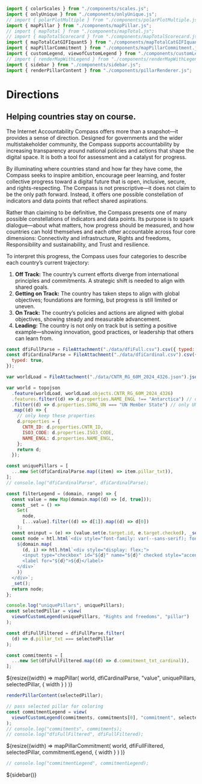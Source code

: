 <!-- import externals -->
<head>
<link rel="preconnect" href="https://fonts.googleapis.com">
<link rel="preconnect" href="https://fonts.gstatic.com" crossorigin>
<!-- <link href="https://fonts.googleapis.com/css2?family=Noto+Sans:ital,wght@0,100..900;1,100..900&family=Nunito+Sans:ital,opsz,wght@0,6..12,200..1000;1,6..12,200..1000&family=PT+Sans:ital,wght@0,400;0,700;1,400;1,700&display=swap" rel="stylesheet"> -->
<link rel="stylesheet" href="style.css">
<!-- sidebar -->
<link
  rel="stylesheet"
  href="https://cdnjs.cloudflare.com/ajax/libs/font-awesome/6.4.0/css/all.min.css"
/>
<link rel="stylesheet" href="./sidebar.css" />
<link rel="stylesheet" href="./custom-legend.css" />
</head>

<!-- back to root button -->

<!-- <a href="../" class="back-to-root">
  <span class="arrow"></span>
</a> -->

<!-- import components -->

```js
import { colorScales } from "./components/scales.js";
import { onlyUnique } from "./components/onlyUnique.js";
// import { polarPlotMultiple } from "./components/polarPlotMultiple.js";
import { mapPillar } from "./components/mapPillar.js";
// import { mapTotal } from "./components/mapTotal.js";
// import { mapTotalScorecard } from "./components/mapTotalScorecard.js";
import { mapTotalCatGIFIquant5 } from "./components/mapTotalCatGIFIquant5.js";
import { mapPillarCommitment } from "./components/mapPillarCommitment.js";
import { customLegend, viewofCustomLegend } from "./components/customLegend.js";
// import { renderMapWithLegend } from "./components/renderMapWithLegend.js";
import { sidebar } from "./components/sidebar.js";
import { renderPillarContent } from "./components/pillarRenderer.js";
```

<!-- hero -->

<div class="hero">
  <h1>Directions</h1>
  <h2>Helping countries stay on course.</h2>
  <!-- <div id="hero-image"></div> -->
</div>
<div class="body-text">
  <p>The Internet Accountability Compass offers more than a snapshot—it provides a sense of direction. Designed for governments and the wider multistakeholder community, the Compass supports accountability by increasing transparency around national policies and actions that shape the digital space. It is both a tool for assessment and a catalyst for progress.
  </p>
  <p>By illuminating where countries stand and how far they have come, the Compass seeks to inspire ambition, encourage peer learning, and foster collective progress toward a digital future that is open, inclusive, secure, and rights-respecting. The Compass is not prescriptive—it does not claim to be the only path forward. Instead, it offers one possible constellation of indicators and data points that reflect shared aspirations.
  </p>
  <p>Rather than claiming to be definitive, the Compass presents one of many possible constellations of indicators and data points. Its purpose is to spark dialogue—about what matters, how progress should be measured, and how countries can hold themselves and each other accountable across four core dimensions: Connectivity and infrastructure, Rights and freedoms, Responsibility and sustainability, and Trust and resilience.
  </p>
    <p>To interpret this progress, the Compass uses four categories to describe each country’s current trajectory:
    </p>
      <ol>
        <li><b>Off Track:</b> The country’s current efforts diverge from international principles and commitments. A strategic shift is needed to align with shared goals.</li>
        <li><b>Getting on Track:</b> The country has taken steps to align with global objectives; foundations are forming, but progress is still limited or uneven.
        </li>
        <li><b>On Track:</b> The country’s policies and actions are aligned with global objectives, showing steady and measurable advancement.
        </li>
        <li><b>Leading:</b> The country is not only on track but is setting a positive example—showing innovation, good practices, or leadership that others can learn from.
        </li>
      </ol>
</div>

<!-- data -->

```js
const dfiFullParse = FileAttachment("./data/dfiFull.csv").csv({ typed: true });
const dfiCardinalParse = FileAttachment("./data/dfiCardinal.csv").csv({
  typed: true,
});
```

<!-- world map and data -->

```js
var worldLoad = FileAttachment("./data/CNTR_RG_60M_2024_4326.json").json();
```

```js
var world = topojson
  .feature(worldLoad, worldLoad.objects.CNTR_RG_60M_2024_4326)
  .features.filter((d) => d.properties.NAME_ENGL !== "Antarctica") // drop Antarctica directly
  .filter((d) => d.properties.SVRG_UN === "UN Member State") // only UN member states
  .map((d) => {
    // only keep these properties
    d.properties = {
      CNTR_ID: d.properties.CNTR_ID,
      ISO3_CODE: d.properties.ISO3_CODE,
      NAME_ENGL: d.properties.NAME_ENGL,
    };
    return d;
  });
```

  <!-- 1. input data -->

```js
const uniquePillars = [
  ...new Set(dfiCardinalParse.map((item) => item.pillar_txt)),
];
// console.log("dfiCardinalParse", dfiCardinalParse);
```

  <!-- 2. input  -->

```js
const filterLegend = (domain, range) => {
  const value = new Map(domain.map((d) => [d, true]));
  const _set = () =>
    Set(
      node,
      [...value].filter((d) => d[1]).map((d) => d[0])
    );
  const oninput = (e) => (value.set(e.target.id, e.target.checked), _set());
  const node = htl.html`<div style="font-family: var(--sans-serif); font-size: 13px; display: flex; gap: 1em;">
    ${domain.map(
      (d, i) => htl.html`<div style="display: flex;">
      <input type="checkbox" id="${d}" name="${d}" checked style="accent-color: ${range[i]}" oninput=${oninput}>
      <label for="${d}">${d}</label>
    </div>`
    )}
  </div>`;
  _set();
  return node;
};
```

```js
console.log("uniquePillars", uniquePillars);
const selectedPillar = view(
  viewofCustomLegend(uniquePillars, "Rights and freedoms", "pillar")
);
```

```js
const dfiFullFiltered = dfiFullParse.filter(
  (d) => d.pillar_txt === selectedPillar
);
```

```js
const commitments = [
  ...new Set(dfiFullFiltered.map((d) => d.commitment_txt_cardinal)),
];
```

<div class="figure-w-full">
    ${resize((width) =>
      mapPillar(
        world,
        dfiCardinalParse,
        "value",
        uniquePillars,
        selectedPillar,
        { width }
      )
    )}
</div>

<!-- CONDITIONAL BODY TEXT PER PILLAR -->

```js
renderPillarContent(selectedPillar);
```

<div id="pillar-content"></div>

<!-- CONDITIONAL COMMITMENT MAPS PER PILLAR -->

```js
// pass selected pillar for coloring
const commitmentLegend = view(
  viewofCustomLegend(commitments, commitments[0], "commitment", selectedPillar)
);
// console.log("commitments", commitments);
// console.log("dfiFullFiltered", dfiFullFiltered);
```

<div class="figure-w-full">
    ${resize((width) =>
      mapPillarCommitment(
        world,
        dfiFullFiltered,
        selectedPillar,
        commitmentLegend,
        { width }
      )
    )}
</div>

```js
// console.log("commitmentLegend", commitmentLegend);
```

<!-- sidebar -->

<div>
    ${sidebar()}
</div>
